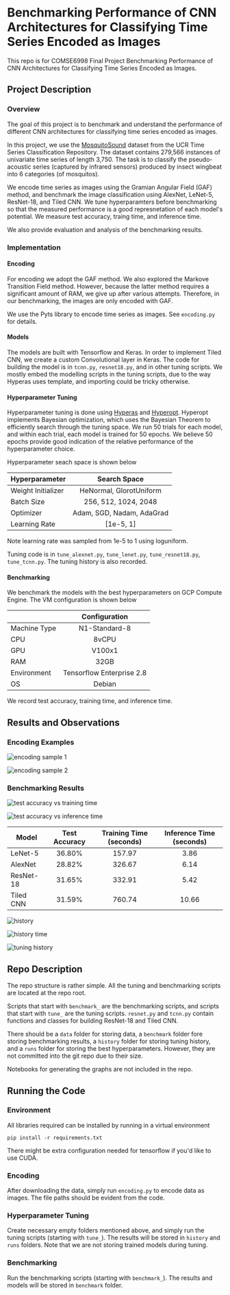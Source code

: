 # Benchmarking Performance of CNN Architectures for Classifying Time Series Encoded as Images

This repo is for COMSE6998 Final Project Benchmarking Performance of CNN Architectures for Classifying Time Series Encoded
as Images.

## Project Description

### Overview

The goal of this project is to benchmark and understand the performance of different CNN architectures for classifying time series encoded
as images.

In this project, we use the [MosquitoSound](http://www.timeseriesclassification.com/description.php?Dataset=MosquitoSound) dataset from the UCR
Time Series Classification Repository. The dataset contains 279,566 instances of univariate time series of length 3,750. The task is to classify 
the pseudo-acoustic series (captured by infrared sensors) produced by insect wingbeat into 6 categories (of mosquitos). 

We encode time series as images using the Gramian Angular Field (GAF) method, and benchmark the image classification using AlexNet, LeNet-5, ResNet-18,
and Tiled CNN. We tune hyperparamters before benchmarking so that the measured performance is a good represnetation of each model's potential. We measure
test accuracy, traing time, and inference time.

We also provide evaluation and analysis of the benchmarking results.

### Implementation

#### Encoding

For encoding we adopt the GAF method. We also explored the Markove Transition Field method. However, because the latter method requires
a significant amount of RAM, we give up after various attempts. Therefore, in our benchmarking, the images are only encoded with GAF.

We use the Pyts library to encode time series as images. See `encoding.py` for details.

#### Models

The models are built with Tensorflow and Keras. In order to implement Tiled CNN, we create a custom Convolutional layer in Keras. The code
for building the model is in `tcnn.py`, `resnet18.py`, and in other tuning scripts. We mostly embed the modelling scripts in the tuning
scripts, due to the way Hyperas uses template, and importing could be tricky otherwise.

#### Hyperparameter Tuning

Hyperparameter tuning is done using [Hyperas](https://github.com/maxpumperla/hyperas) and [Hyperopt](http://hyperopt.github.io/hyperopt/). 
Hyperopt implements Bayesian optimization, which uses the Bayesian Theorem to efficiently search through the tuning space. We run 50 trials 
for each model, and within each trial, each model is trained for 50 epochs. We believe 50 epochs provide good indication of the relative
performance of the hyperparameter choice.

Hyperparameter seach space is shown below

| Hyperparameter | Search Space |
| -------------- | :----------: |
| Weight Initializer | HeNormal, GlorotUniform |
| Batch Size | 256, 512, 1024, 2048 |
| Optimizer | Adam, SGD, Nadam, AdaGrad |
| Learning Rate | [1e-5, 1] |

Note learning rate was sampled from 1e-5 to 1 using loguniform.

Tuning code is in `tune_alexnet.py`, `tune_lenet.py`, `tune_resnet18.py`, `tune_tcnn.py`. The tuning history is also recorded.

#### Benchmarking

We benchmark the models with the best hyperparameters on GCP Compute Engine. The VM configuration is shown below

| | Configuration | 
| -- | :--------: |
| Machine Type | N1-Standard-8 |
| CPU | 8vCPU |
| GPU | V100x1 |
| RAM | 32GB |
| Environment | Tensorflow Enterprise 2.8 |
| OS | Debian |

We record test accuracy, training time, and inference time.

## Results and Observations

### Encoding Examples

![encoding sample 1](img/sample_1.png)

![encoding sample 2](img/sample_2.png)

### Benchmarking Results

![test accuracy vs training time](img/acc_train.png)

![test accuracy vs inference time](img/acc_inf.png)

| Model | Test Accuracy | Training Time (seconds) | Inference Time (seconds) |
| ----- | :-----------: | :---------------------: | :----------------------: |
| LeNet-5 | 36.80% | 157.97 | 3.86 |
| AlexNet | 28.82% | 326.67 | 6.14 |
| ResNet-18 | 31.65% | 332.91 | 5.42 |
| Tiled CNN | 31.59% | 760.74 | 10.66 |

![history](img/history.png)

![history time](img/history_time.png)

![tuning history](img/tuning_history.png)

## Repo Description

The repo structure is rather simple. All the tuning and benchmarking scripts are located at the repo root. 

Scripts that start with `benchmark_` are the benchmarking scripts, and scripts that start with `tune_` are the 
tuning scripts. `resnet.py` and `tcnn.py` contain functions and classes for building ResNet-18 and Tiled CNN.

There should be a `data` folder for storing data, a `benchmark` folder fore storing benchmarking results, a `history`
folder for storing tuning history, and a `runs` folder for storing the best hyperparameters. However, they are not
committed into the git repo due to their size.

Notebooks for generating the graphs are not included in the repo.

## Running the Code

### Environment

All libraries required can be installed by running in a virtual environment

```shell
pip install -r requirements.txt
```

There might be extra configuration needed for tensorflow if you'd like to use CUDA.

### Encoding

After downloading the data, simply run `encoding.py` to encode data as images. The file paths should be evident from
the code.

### Hyperparameter Tuning

Create necessary empty folders mentioned above, and simply run the tuning scripts (starting with `tune_`). The results will be stored in `history`
and `runs` folders. Note that we are not storing trained models during tuning.

### Benchmarking

Run the benchmarking scripts (starting with `benchmark_`). The results and models will be stored in `benchmark` folder.